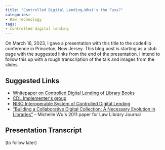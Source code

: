 ```yaml
---
title: "Controlled Digital Lending…What's the Fuss?"
categories:
- Raw Technology
tags:
- controlled digital lending
---
```

On March 16, 2023, I gave a presentation with this title to the code4lib conference in Princeton, New Jersey. 
This blog post is starting as a stub page with the suggested links from the end of the presentation. 
I intend to follow this up with a rough transcription of the talk and images from the slides. 

## Suggested Links

- [Whitepaper on Controlled Digital Lending of Library Books](https://controlleddigitallending.org/whitepaper)
- [CDL Implementer's group](https://sites.google.com/view/cdl-implementers/)
- [NISO Interoperable System of Controlled Digital Lending](https://www.niso.org/standards-committees/is-cdl)
- [“Building a Collaborative Digital Collection: A Necessary Evolution in Libraries”](https://scholarship.law.georgetown.edu/facpub/699/) – Michelle Wu's 2011 paper for Law Library Journal

## Presentation Transcript

(to follow later)